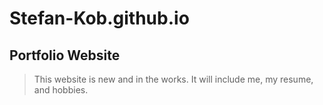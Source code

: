 # Stefan-Kob.github.io
## Portfolio Website
> This website is new and in the works. It will include me, my resume, and hobbies.
